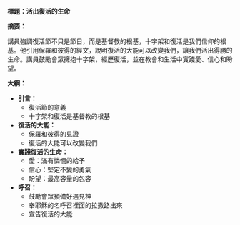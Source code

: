 **標題：活出復活的生命**

**摘要：**

講員強調復活節不只是節日，而是基督教的根基，十字架和復活是我們信仰的根基。他引用保羅和彼得的經文，說明復活的大能可以改變我們，讓我們活出得勝的生命。講員鼓勵會眾擁抱十字架，經歷復活，並在教會和生活中實踐愛、信心和盼望。

**大綱：**

* **引言：**
    * 復活節的意義
    * 十字架和復活是基督教的根基
* **復活的大能：**
    * 保羅和彼得的見證
    * 復活的大能可以改變我們
* **實踐復活的生命：**
    * 愛：滿有憐憫的給予
    * 信心：堅定不變的勇氣
    * 盼望：最高容量的包容
* **呼召：**
    * 鼓勵會眾預備好遇見神
    * 奉耶穌的名呼召裡面的拉撒路出來
    * 宣告復活的大能